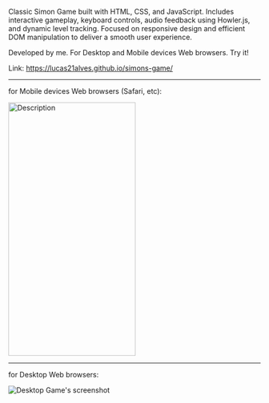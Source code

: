 Classic Simon Game built with HTML, CSS, and JavaScript. Includes interactive gameplay, keyboard controls, audio feedback using Howler.js, and dynamic level tracking. Focused on responsive design and efficient DOM manipulation to deliver a smooth user experience.

Developed by me. For Desktop and Mobile devices Web browsers. Try it! 

Link: https://lucas21alves.github.io/simons-game/

<hr>

for Mobile devices Web browsers (Safari, etc):

<img src="https://github.com/user-attachments/assets/7902f305-55d0-4ecd-a217-258c294eb342" alt="Description" width="254" height="506">

<hr>

for Desktop Web browsers:

![Desktop Game's screenshot](https://github.com/user-attachments/assets/c99880d8-19c5-4be0-915f-917e557c43c0)

